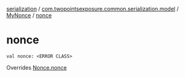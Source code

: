 [serialization](../../index.md) / [com.twopointsexposure.common.serialization.model](../index.md) / [MyNonce](index.md) / [nonce](./nonce.md)

# nonce

`val nonce: <ERROR CLASS>`

Overrides [Nonce.nonce](../-nonce/nonce.md)

